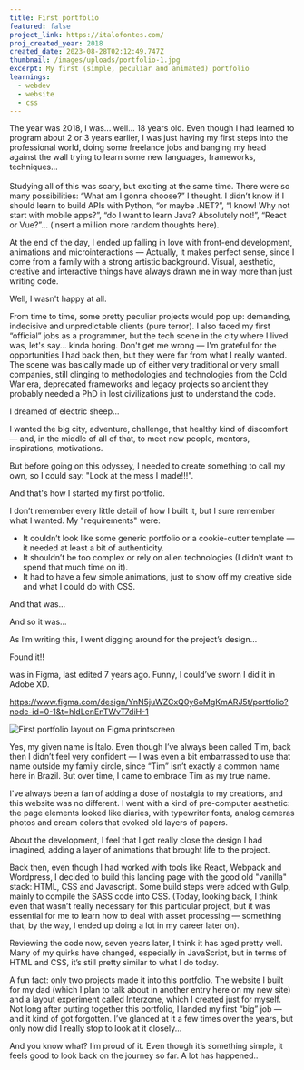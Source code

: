```yaml
---
title: First portfolio
featured: false
project_link: https://italofontes.com/
proj_created_year: 2018
created_date: 2023-08-28T02:12:49.747Z
thumbnail: /images/uploads/portfolio-1.jpg
excerpt: My first (simple, peculiar and animated) portfolio
learnings:
  - webdev
  - website
  - css
---
```

The year was 2018, I was... well... 18 years old. Even though I had learned to program about 2 or 3 years earlier, I was just having my first steps into the professional world, doing some freelance jobs and banging my head against the wall trying to learn some new languages, frameworks, techniques...\
\
Studying all of this was scary, but exciting at the same time. There were so many possibilities: “What am I gonna choose?” I thought. I didn’t know if I should learn to build APIs with Python, “or maybe .NET?”, “I know! Why not start with mobile apps?”, “do I want to learn Java? Absolutely not!”, “React or Vue?”... (insert a million more random thoughts here).

At the end of the day, I ended up falling in love with front-end development, animations and microinteractions — Actually, it makes perfect sense, since I come from a family with a strong artistic background. Visual, aesthetic, creative and interactive things have always drawn me in way more than just writing code.

Well, I wasn't happy at all.

From time to time, some pretty peculiar projects would pop up: demanding, indecisive and unpredictable clients (pure terror). I also faced my first “official” jobs as a programmer, but the tech scene in the city where I lived was, let's say... kinda boring. Don't get me wrong — I'm grateful for the opportunities I had back then, but they were far from what I really wanted. The scene was basically made up of either very traditional or very small companies, still clinging to methodologies and technologies from the Cold War era, deprecated frameworks and legacy projects so ancient they probably needed a PhD in lost civilizations just to understand the code.

I dreamed of electric sheep...

I wanted the big city, adventure, challenge, that healthy kind of discomfort — and, in the middle of all of that, to meet new people, mentors, inspirations, motivations. 

But before going on this odyssey, I needed to create something to call my own, so I could say: "Look at the mess I made!!!".

And that's how I started my first portfolio.

I don’t remember every little detail of how I built it, but I sure remember what I wanted. My "requirements" were:

*  It couldn’t look like some generic portfolio or a cookie-cutter template — it needed at least a bit of authenticity.
* It shouldn’t be too complex or rely on alien technologies (I didn’t want to spend that much time on it).
* It had to have a few simple animations, just to show off my creative side and what I could do with CSS.

And that was...

And so it was...

As I’m writing this, I went digging around for the project’s design...

Found it!!

 was in Figma, last edited 7 years ago. Funny, I could’ve sworn I did it in Adobe XD.

<https://www.figma.com/design/YnN5juWZCxQ0y6oMgKmARJ5t/portfolio?node-id=0-1&t=hldLenEnTWvT7diH-1>

[](https://www.figma.com/design/YnN5juWZCxQ0y6oMgKmARJ5t/portfolio?node-id=0-1&t=hldLenEnTWvT7diH-1)

![First portfolio layout on Figma printscreen](/images/uploads/figma-portfolio.png "Figma print")

[](https://www.figma.com/design/YnN5juWZCxQ0y6oMgKmARJ5t/portfolio?node-id=0-1&t=hldLenEnTWvT7diH-1)

Yes, my given name is Ítalo. Even though I’ve always been called Tim, back then I didn’t feel very confident — I was even a bit embarrassed to use that name outside my family circle, since “Tim” isn’t exactly a common name here in Brazil. But over time, I came to embrace Tim as my true name.

I've always been a fan of adding a dose of nostalgia to my creations, and this website was no different. I went with a kind of pre-computer aesthetic: the page elements looked like diaries, with typewriter fonts, analog cameras photos and cream colors that evoked old layers of papers.

About the development, I feel that I got really close the design I had imagined, adding a layer of animations that brought life to the project.

Back then, even though I had worked with tools like React, Webpack and Wordpress, I decided to build this landing page with the good old "vanilla" stack: HTML, CSS and Javascript. Some build steps were added with Gulp, mainly to compile the SASS code into CSS. (Today, looking back, I think even that wasn’t really necessary for this particular project, but it was essential for me to learn how to deal with asset processing — something that, by the way, I ended up doing a lot in my career later on).

Reviewing the code now, seven years later, I think it has aged pretty well. Many of my quirks have changed, especially in JavaScript, but in terms of HTML and CSS, it’s still pretty similar to what I do today.

A fun fact: only two projects made it into this portfolio. The website I built for my dad (which I plan to talk about in another entry here on my new site) and a layout experiment called Interzone, which I created just for myself. Not long after putting together this portfolio, I landed my first “big” job — and it kind of got forgotten. I’ve glanced at it a few times over the years, but only now did I really stop to look at it closely...

And you know what? I’m proud of it. Even though it’s something simple, it feels good to look back on the journey so far. A lot has happened..
